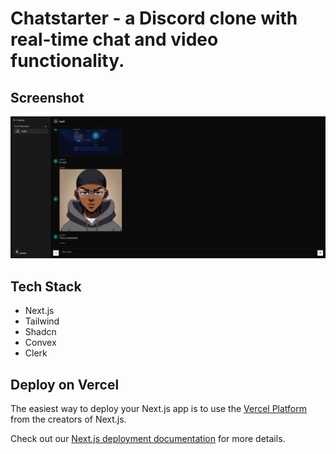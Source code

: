 # Chatstarter - a Discord clone with real-time chat and video functionality.

## Screenshot

![Chatstarter screenshot](public/chatstater.png)

## Tech Stack

- Next.js
- Tailwind
- Shadcn
- Convex
- Clerk

## Deploy on Vercel

The easiest way to deploy your Next.js app is to use the [Vercel Platform](https://vercel.com/new?utm_medium=default-template&filter=next.js&utm_source=create-next-app&utm_campaign=create-next-app-readme) from the creators of Next.js.

Check out our [Next.js deployment documentation](https://nextjs.org/docs/app/building-your-application/deploying) for more details.

